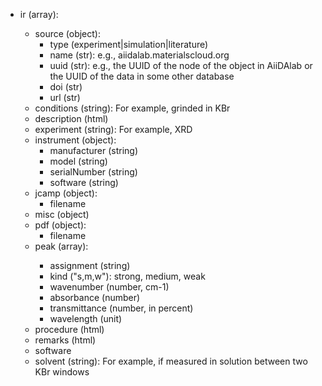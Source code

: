 - ir (array<object>):
  - source (object):
    - type (experiment|simulation|literature)
    - name (str): e.g., aiidalab.materialscloud.org
    - uuid (str): e.g., the UUID of the node of the object in AiiDAlab or the UUID of the data in some other database
    - doi (str)
    - url (str)
  - conditions (string): For example, grinded in KBr
  - description (html)
  - experiment (string): For example, XRD
  - instrument (object):
    - manufacturer (string)
    - model (string)
    - serialNumber (string)
    - software (string)
  - jcamp (object):
    - filename
  - misc (object)
  - pdf (object):
    - filename
  - peak (array<object>):
    - assignment (string)
    - kind ("s,m,w"): strong, medium, weak
    - wavenumber (number, cm-1)
    - absorbance (number)
    - transmittance (number, in percent)
    - wavelength (unit)
  - procedure (html)
  - remarks (html)
  - software
  - solvent (string): For example, if measured in solution between two KBr windows
